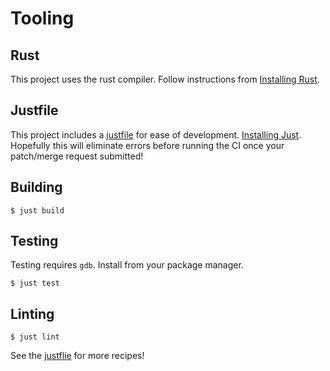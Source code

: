 # Tooling
## Rust
This project uses the rust compiler. Follow instructions from [Installing Rust](rust-lang.org/tools/install).

## Justfile
This project includes a [justfile](justfile) for ease of development. [Installing Just](github.com/casey/just?tab=readme-ov-file#installation).
Hopefully this will eliminate errors before running the CI once your patch/merge request submitted!

## Building
```console
$ just build
```

## Testing
Testing requires `gdb`. Install from your package manager.
```console
$ just test
```

## Linting
```console
$ just lint
```


See the [justflie](justfile) for more recipes!
